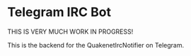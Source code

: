 # Telegram IRC Bot

THIS IS VERY MUCH WORK IN PROGRESS!

This is the backend for the QuakenetIrcNotifier on Telegram.

